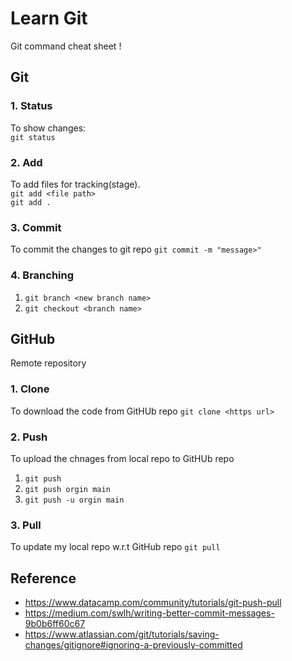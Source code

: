 Learn Git
=============
Git command cheat sheet !

## Git

### 1. Status
To show changes:  
`git status`

### 2. Add
To add files for tracking(stage).  
`git add <file path>`  
`git add .`

### 3. Commit
To commit the changes to git repo
`git commit -m "message>"`

### 4. Branching
1. `git branch <new branch name>`  
2. `git checkout <branch name>`

## GitHub
Remote repository

### 1. Clone
To download the code from GitHUb repo
`git clone <https url>`

### 2. Push
To upload the chnages from local repo to GitHUb repo
1. `git push`  
2. `git push orgin main`
3. `git push -u orgin main`
 
### 3. Pull
To update my local repo w.r.t GitHub repo
`git pull`

## Reference
* https://www.datacamp.com/community/tutorials/git-push-pull
* https://medium.com/swlh/writing-better-commit-messages-9b0b6ff60c67
* https://www.atlassian.com/git/tutorials/saving-changes/gitignore#ignoring-a-previously-committed
